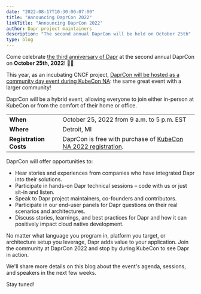 ```yaml
---
date: "2022-08-17T10:30:00-07:00"
title: "Announcing DaprCon 2022"
linkTitle: "Announcing DaprCon 2022"
author: Dapr project maintainers
description: "The second annual DaprCon will be held on October 25th"
type: blog
---
```


<!-- <a href="DaprCon2021.ics" class="btn btn-primary" role="button">Download Calendar Placeholder</a> -->

Come celebrate [the third anniversary of Dapr](https://cloudblogs.microsoft.com/opensource/2019/10/16/announcing-dapr-open-source-project-build-microservice-applications/) at the second annual DaprCon on **October 25th, 2022**! 🎉🎉 

This year, as an incubating CNCF project, [DaprCon will be hosted as a community day event during KubeCon NA](https://events.linuxfoundation.org/kubecon-cloudnativecon-north-america/attend/experiences/#daprcon): the same great event with a larger community!

DaprCon will be a hybrid event, allowing everyone to join either in-person at KubeCon or from the comfort of their home or office.

|  |  |
| -------- | -------- |
| **When** | October 25, 2022 from 9 a.m. to 5 p.m. EST |
| **Where** | Detroit, MI |
| **Registration Costs** | DaprCon is free with purchase of [KubeCon NA 2022 registration](https://events.linuxfoundation.org/kubecon-cloudnativecon-north-america/register/). |

DaprCon will offer opportunities to:

- Hear stories and experiences from companies who have integrated Dapr into their solutions.
- Participate in hands-on Dapr technical sessions – code with us or just sit-in and listen.
- Speak to Dapr project maintainers, co-founders and contributors.
- Participate in our end-user panels for Dapr questions on their real scenarios and architectures.
- Discuss stories, learnings, and best practices for Dapr and how it can positively impact cloud native development.

No matter what language you program in, platform you target, or architecture setup you leverage, Dapr adds value to your application. Join the community at DaprCon 2022 and stop by during KubeCon to see Dapr in action. 

We'll share more details on this blog about the event's agenda, sessions, and speakers in the next few weeks.

Stay tuned!